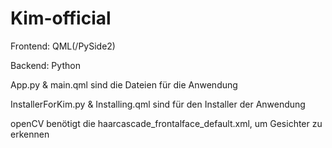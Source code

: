 # Kim-official

Frontend: QML(/PySide2)

Backend: Python

App.py & main.qml sind die Dateien für die Anwendung

InstallerForKim.py & Installing.qml sind für den Installer der Anwendung

openCV benötigt die haarcascade_frontalface_default.xml, um Gesichter zu erkennen
